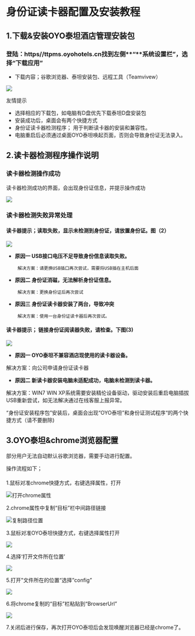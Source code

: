# 身份证读卡器配置及安装教程

## 1.下载&安装OYO泰坦酒店管理安装包



### 登陆：https//ttpms.oyohotels.cn找到左侧**“**系统设置栏”，选择“下载应用”

* 下载内容；谷歌浏览器、泰坦安装包、远程工具（Teamvivew）

![](../../.gitbook/assets/image%20%28602%29.png)

友情提示

* 选择相应的下载包，如电脑有D盘优先下载泰坦D盘安装包
* 安装成功后，桌面会有两个快捷方式
* 身份证读卡器检测程序； 用于判断读卡器的安装和兼容性。
* 电脑重启后必须通过桌面OYO泰坦唤起页面，否则会导致身份证无法录入。

## 2.读卡器检测程序操作说明

### 读卡器检测操作成功

读卡器检测成功的界面，会出现身份证信息，并提示操作成功

![](../../.gitbook/assets/image%20%28391%29.png)

### 读卡器检测失败异常处理

#### **读卡器提示；读取失败，显示未检测到身份证，请放置身份证。图（2）**

![](../../.gitbook/assets/image%20%28781%29.png)

                                                         

* **原因一 USB接口电压不足导致身份信息读取失败。**

       解决方案：请更换USB插口再次尝试，需要将USB插在主机后面

* **原因二  身份证消磁，无法解析身份证信息。**

       解决方案：更换身份证后再次尝试

* **原因三  身份证读卡器安装了两台，导致冲突**

       解决方案：使用一台身份证读卡器后再次尝试。



#### **读卡器提示； 链接身份证阅读器失败，请检查。下图\(3\)**

![](../../.gitbook/assets/image%20%28466%29.png)

                                                          

* **原因一  OYO泰坦不兼容酒店现使用的读卡器设备。**

解决方案：向公司申请身份证读卡器

* **原因二  新读卡器安装电脑未适配成功，电脑未检测到读卡器。**

解决方案：WIN7 WIN XP系统需要安装精伦设备驱动，驱动安装后重启电脑插拔USB重新尝试，如无法解决通过在线客服上报异常。



“身份证安装程序包”安装后，桌面会出现“OYO泰坦”和身份证测试程序“的两个快捷方式（请不要删除\)



## 3.OYO泰坦&chrome浏览器配置

部分用户无法自动默认谷歌浏览器，需要手动进行配置。

操作流程如下；

#### 

1.鼠标对准chrome快捷方式，右键选择属性，打开

![&#x6253;&#x5F00;chrome&#x5C5E;&#x6027;](../../.gitbook/assets/image%20%28253%29.png)

                                      

 2.chrome属性中复制“目标”栏中间路径链接

![&#x590D;&#x5236;&#x8DEF;&#x5F84;&#x4F4D;&#x7F6E;](../../.gitbook/assets/image%20%28455%29.png)

3.鼠标对准OYO泰坦快捷方式，右键选择属性打开

![](../../.gitbook/assets/image%20%28792%29.png)

4.选择‘打开文件所在位置’

![](../../.gitbook/assets/image%20%28811%29.png)

5.打开"文件所在的位置“选择”config”

![](../../.gitbook/assets/image%20%28644%29.png)

6.将chrome复制的“目标”栏粘贴到“BrowserUrl”

![](../../.gitbook/assets/image%20%28397%29.png)

7.关闭后进行保存，再次打开OYO泰坦后会发现唤醒浏览器已经是chrome了。

